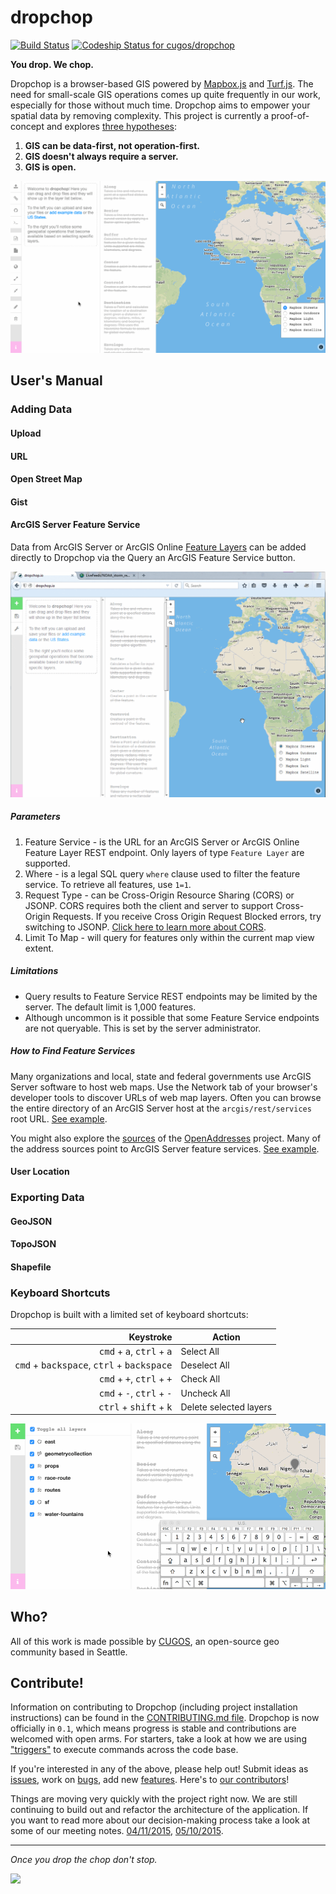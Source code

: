 # dropchop
[![Build Status](https://travis-ci.org/cugos/dropchop.svg?branch=master)](https://travis-ci.org/cugos/dropchop) [![Codeship Status for cugos/dropchop](https://codeship.com/projects/5371c9b0-02a9-0133-3603-2eafb47e949a/status?branch=master)](https://codeship.com/projects/88973)

**You drop. We chop.**

Dropchop is a browser-based GIS powered by [Mapbox.js](http://mapbox.com/mapbox.js) and [Turf.js](http://turfjs.org). The need for small-scale GIS operations comes up quite frequently in our work, especially for those without much time. Dropchop aims to empower your spatial data by removing complexity. This project is currently a proof-of-concept and explores [three hypotheses](https://github.com/cugos/dropchop/wiki/Dropchop-Inspiration):

1. **GIS can be data-first, not operation-first.**
2. **GIS doesn't always require a server.**
3. **GIS is open.**

![buffer > buffer > union](assets/dropchop-0.1.0-readme.gif)

## User's Manual

### Adding Data

#### Upload

#### URL

#### Open Street Map

#### Gist

#### ArcGIS Server Feature Service

Data from ArcGIS Server or ArcGIS Online [Feature Layers](http://resources.arcgis.com/en/help/arcgis-rest-api/#/Layer_Table/02r3000000zr000000/) can be added directly to Dropchop via the Query an ArcGIS Feature Service button.

![arcgis](assets/dc-readme-add-arcgis.gif)

##### Parameters
1. Feature Service - is the URL for an ArcGIS Server or ArcGIS Online Feature Layer REST endpoint. Only layers of type `Feature Layer` are supported.
2. Where - is a legal SQL query `where` clause used to filter the feature service. To retrieve all features, use `1=1`.
3. Request Type - can be Cross-Origin Resource Sharing (CORS) or JSONP. CORS requires both the client and server to support Cross-Origin Requests. If you receive Cross Origin Request Blocked errors, try switching to JSONP. [Click here to learn more about CORS](http://enable-cors.org/).
4. Limit To Map - will query for features only within the current map view extent.

##### Limitations
* Query results to Feature Service REST endpoints may be limited by the server. The default limit is 1,000 features.
* Although uncommon is it possible that some Feature Service endpoints are not queryable. This is set by the server administrator.

##### How to Find Feature Services
Many organizations and local, state and federal governments use ArcGIS Server software to host web maps. Use the Network tab of your browser's developer tools to discover URLs of web map layers. Often you can browse the entire directory of an ArcGIS Server host at the `arcgis/rest/services` root URL. [See example](http://sampleserver6.arcgisonline.com/arcgis/rest/services).

You might also explore the [sources](https://github.com/openaddresses/openaddresses/tree/master/sources) of the [OpenAddresses](http://openaddresses.io/) project. Many of the address sources point to ArcGIS Server feature services. [See example](https://github.com/openaddresses/openaddresses/blob/master/sources/us/wa/san_juan.json#L12).

#### User Location

### Exporting Data

#### GeoJSON

#### TopoJSON

#### Shapefile



### Keyboard Shortcuts

Dropchop is built with a limited set of keyboard shortcuts:

Keystroke | Action
---: | ---
<kbd>cmd</kbd> + <kbd>a</kbd>, <kbd>ctrl</kbd> + <kbd>a</kbd> | Select All
<kbd>cmd</kbd> + <kbd>backspace</kbd>, <kbd>ctrl</kbd> + <kbd>backspace</kbd> | Deselect All
<kbd>cmd</kbd> + <kbd>+</kbd>, <kbd>ctrl</kbd> + <kbd>+</kbd> | Check All
<kbd>cmd</kbd> + <kbd>-</kbd>, <kbd>ctrl</kbd> + <kbd>-</kbd> | Uncheck All
<kbd>ctrl</kbd> + <kbd>shift</kbd> + <kbd>k</kbd> | Delete selected layers

![](assets/readme-keyboard-shortcuts.gif)

## Who?

All of this work is made possible by [CUGOS](http://cugos.org), an open-source geo community based in Seattle.



## Contribute!

Information on contributing to Dropchop (including project installation instructions) can be found in the [CONTRIBUTING.md file](CONTRIBUTING.md). Dropchop is now officially in `0.1`, which means progress is stable and contributions are welcomed with open arms. For starters, take a look at how we are using ["triggers"](CONTRIBUTING.md#triggers) to execute commands across the code base.

If you're interested in any of the above, please help out! Submit ideas as [issues](https://github.com/cugos/dropchop/issues), work on [bugs](https://github.com/cugos/dropchop/labels/bug), add new [features](https://github.com/cugos/dropchop/labels/enhancement). Here's to [our contributors](https://github.com/cugos/dropchop/graphs/contributors)!

Things are moving very quickly with the project right now. We are still continuing to build out and refactor the architecture of the application. If you want to read more about our decision-making process take a look at some of our meeting notes. [04/11/2015](https://github.com/cugos/dropchop/wiki/Meeting-Notes---04-11-2015), [05/10/2015](https://github.com/cugos/dropchop/wiki/Meeting-Notes-05-10-2015).


---

*Once you drop the chop don't stop.*

![](assets/drop-n-chop-logo.png)
